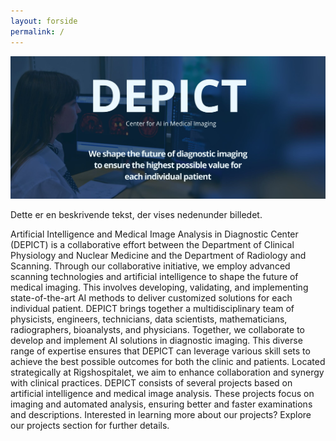 ```yaml
---
layout: forside
permalink: /
---
```


<img src="/assets/img/Forsidebillede.jpg.jpg" alt="example image">
<div class="content">
  <p>Dette er en beskrivende tekst, der vises nedenunder billedet.</p>
</div>


Artificial Intelligence and Medical Image Analysis in Diagnostic Center (DEPICT) is a collaborative effort between the Department of Clinical Physiology and Nuclear Medicine and the Department of Radiology and Scanning. Through our collaborative initiative, we employ advanced scanning technologies and artificial intelligence to shape the future of medical imaging. This involves developing, validating, and implementing state-of-the-art AI methods to deliver customized solutions for each individual patient.
DEPICT brings together a multidisciplinary team of physicists, engineers, technicians, data scientists, mathematicians, radiographers, bioanalysts, and physicians. Together, we collaborate to develop and implement AI solutions in diagnostic imaging. This diverse range of expertise ensures that DEPICT can leverage various skill sets to achieve the best possible outcomes for both the clinic and patients. Located strategically at Rigshospitalet, we aim to enhance collaboration and synergy with clinical practices.
DEPICT consists of several projects based on artificial intelligence and medical image analysis. These projects focus on imaging and automated analysis, ensuring better and faster examinations and descriptions. Interested in learning more about our projects? Explore our projects section for further details.

